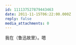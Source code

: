 ```yaml
---
id: 111137527879443463
date: 2011-11-15T06:22:00.000Z
reply: false
media_attachments: 0
---
```


我在（鲁迅故里）。嗯 ​​​​

